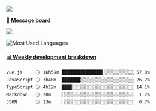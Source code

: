 [![](https://count.getloli.com/get/@SmaIIstars.github.readme)](https://count.getloli.com/)


[**💬 Message board**](https://chat.getloli.com/room/@SmaIIstars.github)

[![](https://chat.getloli.com/room/@SmaIIstars.github/svg?width=600&height=100&limit=20&theme=light&fontSize=14)](https://chat.getloli.com/room/@SmaIIstars.github)


![Most Used Languages](https://github-readme-stats.vercel.app/api/top-langs/?username=SmaIIstars&theme=dark&layout=compact)

<!-- waka-box start -->
#### <a href="https://gist.github.com/e31f5e1b7a15ee54e2fc8fca68aa5e2b" target="_blank">📊 Weekly development breakdown</a>
```text
Vue.js     🕓 16h59m ███████████████▍░░░░░░░░░░░ 57.0%
JavaScript 🕓 7h48m  ███████░░░░░░░░░░░░░░░░░░░░ 26.2%
TypeScript 🕓 4h12m  ███▊░░░░░░░░░░░░░░░░░░░░░░░ 14.1%
Markdown   🕓 20m    ▎░░░░░░░░░░░░░░░░░░░░░░░░░░  1.2%
JSON       🕓 13m    ▏░░░░░░░░░░░░░░░░░░░░░░░░░░  0.7%
```
<!-- Powered by https://github.com/YouEclipse/waka-box-go . -->
<!-- waka-box end -->
